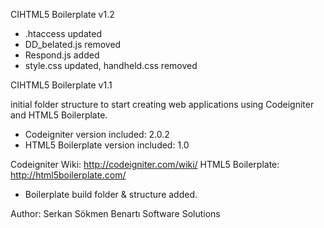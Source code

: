 CIHTML5 Boilerplate v1.2
 
 - .htaccess updated
 - DD_belated.js removed
 - Respond.js added
 - style.css updated, handheld.css removed

CIHTML5 Boilerplate v1.1

initial folder structure to start creating web applications using Codeigniter and HTML5 Boilerplate.

 - Codeigniter version included: 2.0.2
 - HTML5 Boilerplate version included: 1.0

Codeigniter Wiki:  http://codeigniter.com/wiki/
HTML5 Boilerplate: http://html5boilerplate.com/

 - Boilerplate build folder & structure added.

Author: Serkan Sökmen
Benartı Software Solutions

